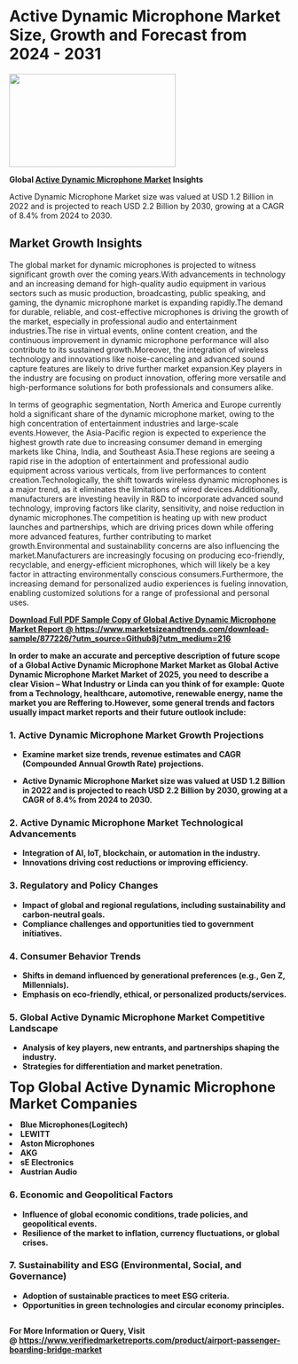 <H1>Active Dynamic Microphone Market Size, Growth and Forecast from 2024 - 2031</H1><img class="aligncenter size-medium wp-image-584254" src="https://thirdeyenews.in/wp-content/uploads/2024/09/Global-Market-Research-300x168.jpeg" alt="" width="300" height="168" /><p><strong>Global&nbsp;<a href="https://www.marketsizeandtrends.com/download-sample/877226/?utm_source=Github8j?utm_medium=216">Active Dynamic Microphone Market</a> Insights</strong></p><p>Active Dynamic Microphone Market size was valued at USD 1.2 Billion in 2022 and is projected to reach USD 2.2 Billion by 2030, growing at a CAGR of 8.4% from 2024 to 2030.</p><p><h2>Market Growth Insights</h2> <p>The global market for dynamic microphones is projected to witness significant growth over the coming years.With advancements in technology and an increasing demand for high-quality audio equipment in various sectors such as music production, broadcasting, public speaking, and gaming, the dynamic microphone market is expanding rapidly.The demand for durable, reliable, and cost-effective microphones is driving the growth of the market, especially in professional audio and entertainment industries.The rise in virtual events, online content creation, and the continuous improvement in dynamic microphone performance will also contribute to its sustained growth.Moreover, the integration of wireless technology and innovations like noise-canceling and advanced sound capture features are likely to drive further market expansion.Key players in the industry are focusing on product innovation, offering more versatile and high-performance solutions for both professionals and consumers alike.</p> <p><strong><a href="#"></a></strong></p> <p>In terms of geographic segmentation, North America and Europe currently hold a significant share of the dynamic microphone market, owing to the high concentration of entertainment industries and large-scale events.However, the Asia-Pacific region is expected to experience the highest growth rate due to increasing consumer demand in emerging markets like China, India, and Southeast Asia.These regions are seeing a rapid rise in the adoption of entertainment and professional audio equipment across various verticals, from live performances to content creation.Technologically, the shift towards wireless dynamic microphones is a major trend, as it eliminates the limitations of wired devices.Additionally, manufacturers are investing heavily in R&D to incorporate advanced sound technology, improving factors like clarity, sensitivity, and noise reduction in dynamic microphones.The competition is heating up with new product launches and partnerships, which are driving prices down while offering more advanced features, further contributing to market growth.Environmental and sustainability concerns are also influencing the market.Manufacturers are increasingly focusing on producing eco-friendly, recyclable, and energy-efficient microphones, which will likely be a key factor in attracting environmentally conscious consumers.Furthermore, the increasing demand for personalized audio experiences is fueling innovation, enabling customized solutions for a range of professional and personal uses.</p> <p><strong><a href="#"></p><p><span class=""><strong>Download Full PDF Sample Copy of Global Active Dynamic Microphone Market Report</strong> @ <a href="https://www.marketsizeandtrends.com/download-sample/877226/?utm_source=Github8j?utm_medium=216" target="_blank">https://www.marketsizeandtrends.com/download-sample/877226/?utm_source=Github8j?utm_medium=216</a></span></p><p>In order to make an accurate and perceptive description of future scope of a Global&nbsp;Active Dynamic Microphone Market Market as Global&nbsp;Active Dynamic Microphone Market Market of 2025, you need to describe a clear Vision &ndash; What Industry or Linda can you think of for example: Quote from a Technology, healthcare, automotive, renewable energy, name the market you are Reffering to.However, some general trends and factors usually impact market reports and their future outlook include:</p><h3>1.&nbsp;<strong>Active Dynamic Microphone Market Growth Projections</strong></h3><ul><li>Examine market size trends, revenue estimates and CAGR (Compounded Annual Growth Rate) projections.</li><li><p>Active Dynamic Microphone Market size was valued at USD 1.2 Billion in 2022 and is projected to reach USD 2.2 Billion by 2030, growing at a CAGR of 8.4% from 2024 to 2030.</p></li></ul><h3>2.&nbsp;<strong>Active Dynamic Microphone Market Technological Advancements</strong></h3><ul><li>Integration of AI, IoT, blockchain, or automation in the industry.</li><li>Innovations driving cost reductions or improving efficiency.</li></ul><h3>3.&nbsp;<strong>Regulatory and Policy Changes</strong></h3><ul><li>Impact of global and regional regulations, including sustainability and carbon-neutral goals.</li><li>Compliance challenges and opportunities tied to government initiatives.</li></ul><h3>4.&nbsp;<strong>Consumer Behavior Trends</strong></h3><ul><li>Shifts in demand influenced by generational preferences (e.g., Gen Z, Millennials).</li><li>Emphasis on eco-friendly, ethical, or personalized products/services.</li></ul><h3>5.&nbsp;<strong>Global Active Dynamic Microphone Market Competitive Landscape</strong></h3><ul><li>Analysis of key players, new entrants, and partnerships shaping the industry.</li><li>Strategies for differentiation and market penetration.</li></ul><p data-pm-slice="1 1 []"><span style="color: inherit; font-family: inherit; font-size: 25px;">Top Global Active Dynamic Microphone Market Companies</span></p><div class="" data-test-id=""><p><li>Blue Microphones(Logitech)</li><li> LEWITT</li><li> Aston Microphones</li><li> AKG</li><li> sE Electronics</li><li> Austrian Audio</li></p></div><h3>6.&nbsp;<strong>Economic and Geopolitical Factors</strong></h3><ul><li>Influence of global economic conditions, trade policies, and geopolitical events.</li><li>Resilience of the market to inflation, currency fluctuations, or global crises.</li></ul><h3>7.&nbsp;<strong>Sustainability and ESG (Environmental, Social, and Governance)</strong></h3><ul><li>Adoption of sustainable practices to meet ESG criteria.</li><li>Opportunities in green technologies and circular economy principles.</li></ul><h2><strong style="font-size: 14px;">For More Information or Query, Visit @&nbsp;</strong><a style="background-color: #ffffff; font-size: 14px;" href="https://www.marketsizeandtrends.com/report/active-dynamic-microphone-market/" target="_blank">https://www.verifiedmarketreports.com/product/airport-passenger-boarding-bridge-market</a></h2>